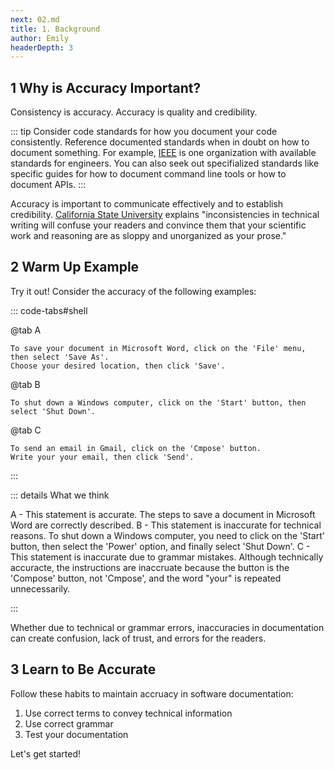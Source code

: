 ```yaml
---
next: 02.md
title: 1. Background
author: Emily
headerDepth: 3
---
```


## 1 Why is Accuracy Important?
Consistency is accuracy. Accuracy is quality and credibility. 

::: tip
Consider code standards for how you document your code consistently. Reference documented standards when in doubt on how to document something. For example, [IEEE](https://www.ieee.org/) is one organization with available standards for engineers. You can also seek out specifialized standards like specific guides for how to document command line tools or how to document APIs.
:::

<!-- https://home.csulb.edu/~tgredig/docs/TechnicalWriting1.pdf -->
Accuracy is important to communicate effectively and to establish credibility. [California State University](https://home.csulb.edu/~tgredig/docs/TechnicalWriting1.pdf) explains "inconsistencies in technical writing will confuse your readers and convince them that your scientific work and reasoning are as sloppy and unorganized as your prose."

## 2 Warm Up Example
Try it out! Consider the accuracy of the following examples:

::: code-tabs#shell

@tab A

```
To save your document in Microsoft Word, click on the 'File' menu, then select 'Save As'. 
Choose your desired location, then click 'Save'.
```
@tab B
```
To shut down a Windows computer, click on the 'Start' button, then select 'Shut Down'.
```
@tab C
```
To send an email in Gmail, click on the 'Cmpose' button. 
Write your your email, then click 'Send'.
```
:::

::: details What we think

A - This statement is accurate. The steps to save a document in Microsoft Word are correctly described.
B - This statement is inaccurate for technical reasons. To shut down a Windows computer, you need to click on the 'Start' button, then select the 'Power' option, and finally select 'Shut Down'.
C - This statement is inaccurate due to grammar mistakes. Although technically accuracte, the instructions are inaccruate because the button is the 'Compose' button, not 'Cmpose', and the word "your" is repeated unnecessarily.

:::

Whether due to technical or grammar errors, inaccuracies in documentation can create confusion, lack of trust, and errors for the readers.

## 3 Learn to Be Accurate

Follow these habits to maintain accruacy in software documentation:
1. Use correct terms to convey technical information
2. Use correct grammar <!-- https://pressbooks.bccampus.ca/technicalwriting/chapter/communicatingprecision/ -->
3. Test your documentation <!-- https://www.gcu.edu/blog/criminal-justice-government-and-public-administration/best-practices-technical-writing -->

Let's get started!
